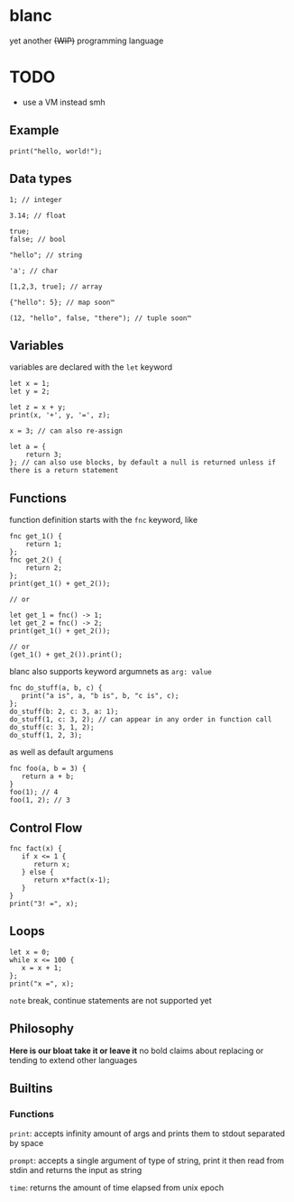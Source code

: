 # blanc
yet another ~~(WIP)~~ programming language

# TODO
- use a VM instead smh

## Example
```blanc
print("hello, world!");
```

## Data types
```blanc
1; // integer

3.14; // float

true;
false; // bool

"hello"; // string

'a'; // char

[1,2,3, true]; // array

{"hello": 5}; // map soon™

(12, "hello", false, "there"); // tuple soon™
```

## Variables
variables are declared with the `let` keyword

```blanc
let x = 1;
let y = 2;

let z = x + y;
print(x, '+', y, '=', z);

x = 3; // can also re-assign

let a = {
    return 3;
}; // can also use blocks, by default a null is returned unless if there is a return statement
```

## Functions
function definition starts with the `fnc` keyword, like
```blanc
fnc get_1() {
    return 1;
};
fnc get_2() {
    return 2;
};
print(get_1() + get_2());

// or

let get_1 = fnc() -> 1;
let get_2 = fnc() -> 2;
print(get_1() + get_2());

// or
(get_1() + get_2()).print();
```

blanc also supports keyword argumnets as `arg: value`
```blanc
fnc do_stuff(a, b, c) {
   print("a is", a, "b is", b, "c is", c);
};
do_stuff(b: 2, c: 3, a: 1); 
do_stuff(1, c: 3, 2); // can appear in any order in function call
do_stuff(c: 3, 1, 2);
do_stuff(1, 2, 3);
```

as well as default argumens
```blanc
fnc foo(a, b = 3) {
   return a + b; 
}
foo(1); // 4
foo(1, 2); // 3
```

## Control Flow
```blanc
fnc fact(x) {
   if x <= 1 {
      return x;
   } else {
      return x*fact(x-1);
   }
}
print("3! =", x);
```

## Loops
```blanc
let x = 0;
while x <= 100 {
   x = x + 1;
};
print("x =", x);
```
`note` break, continue statements are not supported yet


## Philosophy
**Here is our bloat take it or leave it**
no bold claims about replacing or tending to extend other languages

## Builtins
### Functions
`print`: accepts infinity amount of args and prints them to stdout separated by space

`prompt`: accepts a single argument of type of string, print it then read from stdin and returns the input as string

`time`: returns the amount of time elapsed from unix epoch



